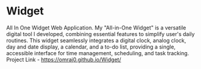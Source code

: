# Widget
All In One Widget Web Application.
My "All-in-One Widget" is a versatile digital tool I developed, combining essential features to simplify user's daily routines. This widget seamlessly integrates a digital clock, analog clock, day and date display, a calendar, and a to-do list, providing a single, accessible interface for time management, scheduling, and task tracking.
Project Link - https://omraj0.github.io/Widget/
